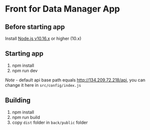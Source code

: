 # Front for Data Manager App

## Before starting app

Install   [Node.js v10.16.x](https://nodejs.org/) or higher (10.x)

## Starting app

1. npm install
2. npm run dev

*Note* - default api base path equals http://134.209.72.218/api, you can change it here in `src/config/index.js`

## Building

1. npm install
2. npm run build
3. copy `dist` folder in `back/public` folder
